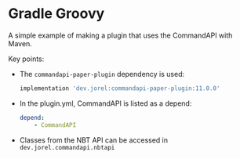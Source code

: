 # Gradle Groovy

A simple example of making a plugin that uses the CommandAPI with Maven.

Key points:

- The `commandapi-paper-plugin` dependency is used:

  ```groovy
  implementation 'dev.jorel:commandapi-paper-plugin:11.0.0'
  ```

- In the plugin.yml, CommandAPI is listed as a depend:

  ```yaml
  depend:
      - CommandAPI
  ```

- Classes from the NBT API can be accessed in `dev.jorel.commandapi.nbtapi`
